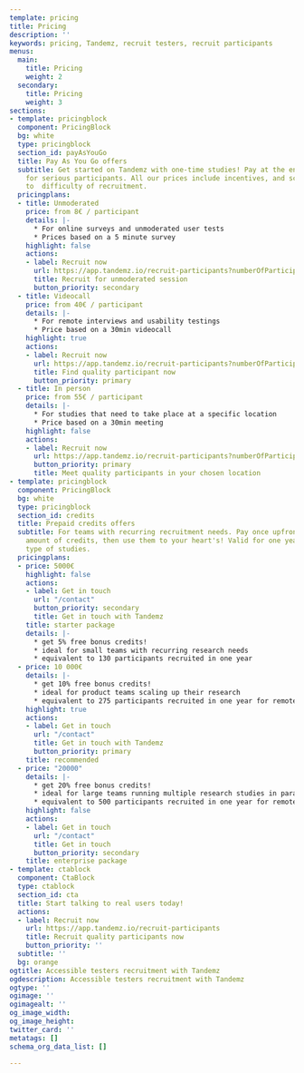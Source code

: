 ```yaml
---
template: pricing
title: Pricing
description: ''
keywords: pricing, Tandemz, recruit testers, recruit participants
menus:
  main:
    title: Pricing
    weight: 2
  secondary:
    title: Pricing
    weight: 3
sections:
- template: pricingblock
  component: PricingBlock
  bg: white
  type: pricingblock
  section_id: payAsYouGo
  title: Pay As You Go offers
  subtitle: Get started on Tandemz with one-time studies! Pay at the end and only
    for serious participants. All our prices include incentives, and scale according
    to  difficulty of recruitment.
  pricingplans:
  - title: Unmoderated
    price: from 8€ / participant
    details: |-
      * For online surveys and unmoderated user tests
      * Prices based on a 5 minute survey
    highlight: false
    actions:
    - label: Recruit now
      url: https://app.tandemz.io/recruit-participants?numberOfParticipantRequired=10&type=UNMODERATED_USABILITY_TEST
      title: Recruit for unmoderated session
      button_priority: secondary
  - title: Videocall
    price: from 40€ / participant
    details: |-
      * For remote interviews and usability testings
      * Price based on a 30min videocall
    highlight: true
    actions:
    - label: Recruit now
      url: https://app.tandemz.io/recruit-participants?numberOfParticipantRequired=6&type=ONLINE_MEETING
      title: Find quality participant now
      button_priority: primary
  - title: In person
    price: from 55€ / participant
    details: |-
      * For studies that need to take place at a specific location
      * Price based on a 30min meeting
    highlight: false
    actions:
    - label: Recruit now
      url: https://app.tandemz.io/recruit-participants?numberOfParticipantRequired=6&type=PHYSICAL
      button_priority: primary
      title: Meet quality participants in your chosen location
- template: pricingblock
  component: PricingBlock
  bg: white
  type: pricingblock
  section_id: credits
  title: Prepaid credits offers
  subtitle: For teams with recurring recruitment needs. Pay once upfront for a certain
    amount of credits, then use them to your heart's! Valid for one year and for all
    type of studies.
  pricingplans:
  - price: 5000€
    highlight: false
    actions:
    - label: Get in touch
      url: "/contact"
      button_priority: secondary
      title: Get in touch with Tandemz
    title: starter package
    details: |-
      * get 5% free bonus credits!
      * ideal for small teams with recurring research needs
      * equivalent to 130 participants recruited in one year
  - price: 10 000€
    details: |-
      * get 10% free bonus credits!
      * ideal for product teams scaling up their research
      * equivalent to 275 participants recruited in one year for remote meetings
    highlight: true
    actions:
    - label: Get in touch
      url: "/contact"
      title: Get in touch with Tandemz
      button_priority: primary
    title: recommended
  - price: "20000"
    details: |-
      * get 20% free bonus credits!
      * ideal for large teams running multiple research studies in parallel
      * equivalent to 500 participants recruited in one year for remote meetings
    highlight: false
    actions:
    - label: Get in touch
      url: "/contact"
      title: Get in touch
      button_priority: secondary
    title: enterprise package
- template: ctablock
  component: CtaBlock
  type: ctablock
  section_id: cta
  title: Start talking to real users today!
  actions:
  - label: Recruit now
    url: https://app.tandemz.io/recruit-participants
    title: Recruit quality participants now
    button_priority: ''
  subtitle: ''
  bg: orange
ogtitle: Accessible testers recruitment with Tandemz
ogdescription: Accessible testers recruitment with Tandemz
ogtype: ''
ogimage: ''
ogimagealt: ''
og_image_width: 
og_image_height: 
twitter_card: ''
metatags: []
schema_org_data_list: []

---
```

